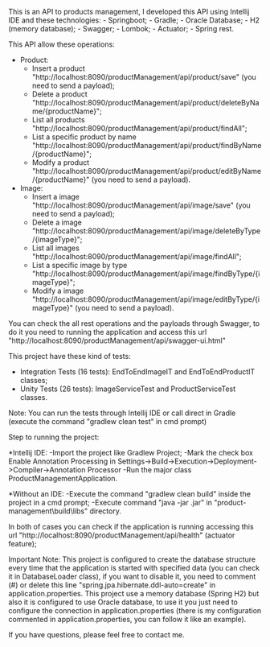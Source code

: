This is an API to  products management, I developed this API using Intellij IDE and these technologies:
	- Springboot;
	- Gradle;
	- Oracle Database;
	- H2 (memory database);
	- Swagger;
	- Lombok;
	- Actuator;
	- Spring rest.

This API allow these operations:
 * Product:
	- Insert a product "http://localhost:8090/productManagement/api/product/save" (you need to send a payload);
	- Delete a product "http://localhost:8090/productManagement/api/product/deleteByName/{productName}";
	- List all products "http://localhost:8090/productManagement/api/product/findAll";
	- List a specific product by name "http://localhost:8090/productManagement/api/product/findByName/{productName}";
	- Modify a product "http://localhost:8090/productManagement/api/product/editByName/{productName}" (you need to send a payload).
 * Image:
	- Insert a image "http://localhost:8090/productManagement/api/image/save" (you need to send a payload);
	- Delete a image "http://localhost:8090/productManagement/api/image/deleteByType/{imageType}";
	- List all images "http://localhost:8090/productManagement/api/image/findAll";
	- List a specific image by type "http://localhost:8090/productManagement/api/image/findByType/{imageType}";
	- Modify a image "http://localhost:8090/productManagement/api/image/editByType/{imageType}" (you need to send a payload).

You can check the all rest operations and the payloads through Swagger, to do it you need to running the application and access this url
"http://localhost:8090/productManagement/api/swagger-ui.html"

This project have these kind of tests:
 - Integration Tests (16 tests): EndToEndImageIT and EndToEndProductIT classes;
 - Unity Tests (26 tests): ImageServiceTest and ProductServiceTest classes.

Note: You can run the tests through Intellij IDE or call direct in Gradle (execute the command "gradlew clean test" in cmd prompt)

Step to running the project:

 *Intellij IDE:
    -Import the project like Gradlew Project;
    -Mark the check box Enable Annotation Processing in Settings->Build->Execution->Deployment->Compiler->Annotation Processor
    -Run the major class ProductManagementApplication.

  *Without an IDE:
    -Execute the command "gradlew clean build" inside the project in a cmd prompt;
    -Execute command "java -jar <Jar Name>.jar" in "product-management\build\libs" directory.

  In both of cases you can check if the application is running accessing this url "http://localhost:8090/productManagement/api/health" (actuator feature);

  Important Note: This project is configured to create the database structure every time that the application is started with 
  specified data (you can check it in DatabaseLoader class), if you   want to disable it, you need to comment (#) or delete this line "spring.jpa.hibernate.ddl-auto=create" in application.properties.
   This project use a memory database (Spring H2) but also it is configured to use Oracle database, to use it   you just need to
   configure the connection in application.properties (there is my configuration commented in application.properties, you can follow
   it like an example).

   If you have questions, please feel free to contact me.
